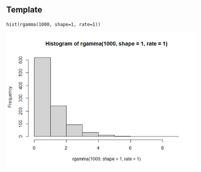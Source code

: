 ## Template

    hist(rgamma(1000, shape=1, rate=1))

![](homework-template_files/figure-markdown_strict/unnamed-chunk-1-1.png)
